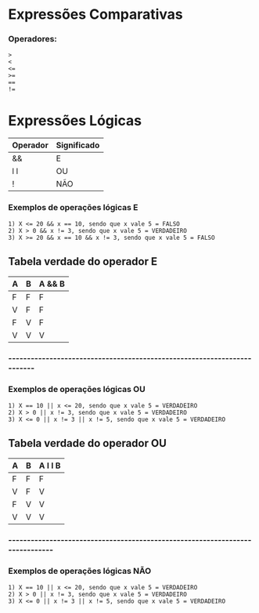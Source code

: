 # Expressões Comparativas

### Operadores:
```
>
<
<=
>=
==
!=
```



# Expressões Lógicas

| Operador | Significado |
|----------|-------------|
| &&       | E           |
| l l      | OU          |
| !        | NÃO         |


### Exemplos de operações lógicas E
```
1) X <= 20 && x == 10, sendo que x vale 5 = FALSO
2) X > 0 && x != 3, sendo que x vale 5 = VERDADEIRO
3) X >= 20 && x == 10 && x != 3, sendo que x vale 5 = FALSO
```
## Tabela verdade do operador E

| A   | B   | A && B | 
|-----|-----|--------|
| F   | F   | F      |
| V   | F   | F      |
| F   | V   | F      |
| V   | V   | V      |


### ------------------------------------------------------------------------


### Exemplos de operações lógicas OU
```
1) X == 10 || x <= 20, sendo que x vale 5 = VERDADEIRO
2) X > 0 || x != 3, sendo que x vale 5 = VERDADEIRO
3) X <= 0 || x != 3 || x != 5, sendo que x vale 5 = VERDADEIRO
```

## Tabela verdade do operador OU

| A   | B   | A l l B | 
|-----|-----|---------|
| F   | F   | F       |
| V   | F   | V       |
| F   | V   | V       |
| V   | V   | V       |

### -----------------------------------------------------------------------------

### Exemplos de operações lógicas NÃO
```
1) X == 10 || x <= 20, sendo que x vale 5 = VERDADEIRO
2) X > 0 || x != 3, sendo que x vale 5 = VERDADEIRO
3) X <= 0 || x != 3 || x != 5, sendo que x vale 5 = VERDADEIRO
```